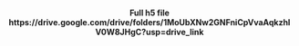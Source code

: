 <h4 align="center"> Full h5 file https://drive.google.com/drive/folders/1MoUbXNw2GNFniCpVvaAqkzhlV0W8JHgC?usp=drive_link</h4>
